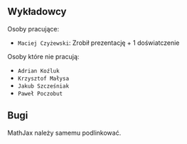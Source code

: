 ## Wykładowcy

Osoby pracujące: 

* `Maciej Czyżewski`: Zrobił prezentację + 1 doświatczenie


Osoby które nie pracują: 

* `Adrian Koźluk`
* `Krzysztof Małysa`
* `Jakub Szcześniak`
* `Paweł Poczobut`

## Bugi
MathJax należy samemu podlinkować.
